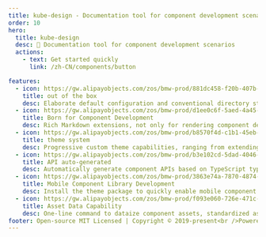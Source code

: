```yaml
---
title: kube-design - Documentation tool for component development scenarios
order: 10
hero:
  title: kube-design
  desc: 📖 Documentation tool for component development scenarios
  actions:
    - text: Get started quickly
      link: /zh-CN/components/button

features:
  - icon: https://gw.alipayobjects.com/zos/bmw-prod/881dc458-f20b-407b-947a-95104b5ec82b/k79dm8ih_w144_h144.png
    title: out of the box
    desc: Elaborate default configuration and conventional directory structure help developers get started at zero cost, so that all attention can be focused on document writing and component development
  - icon: https://gw.alipayobjects.com/zos/bmw-prod/d1ee0c6f-5aed-4a45-a507-339a4bfe076c/k7bjsocq_w144_h144.png
    title: Born for Component Development
    desc: Rich Markdown extensions, not only for rendering component demos, making component documents not only easy to write and manage, but also good-looking and easy to use
  - icon: https://gw.alipayobjects.com/zos/bmw-prod/b8570f4d-c1b1-45eb-a1da-abff53159967/kj9t990h_w144_h144.png
    title: theme system
    desc: Progressive custom theme capabilities, ranging from extending your own Markdown tags to customizing a complete theme package, all up to you
  - icon: https://gw.alipayobjects.com/zos/bmw-prod/b3e102cd-5dad-4046-a02a-be33241d1cc7/kj9t8oji_w144_h144.png
    title: API auto-generated
    desc: Automatically generate component APIs based on TypeScript type definitions, components are always "the same as they appear"
  - icon: https://gw.alipayobjects.com/zos/bmw-prod/3863e74a-7870-4874-b1e1-00a8cdf47684/kj9t7ww3_w144_h144.png
    title: Mobile Component Library Development
    desc: Install the theme package to quickly enable mobile component research and development capabilities, built-in mobile high-definition rendering solution
  - icon: https://gw.alipayobjects.com/zos/bmw-prod/f093e060-726e-471c-a53e-e988ed3f560c/kj9t9sk7_w144_h144.png
    title: Asset Data Capability
    desc: One-line command to dataize component assets, standardized asset data can be connected with downstream productivity tools
footer: Open-source MIT Licensed | Copyright © 2019-present<br />Powered by self
---
```


